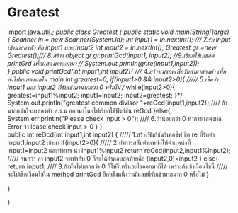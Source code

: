 # Greatest
import java.util.*;
public class Greatest {
    public static void main(String[]args){
        Scanner in = new Scanner(System.in);
        int input1 = in.nextInt(); /// 7.รับ input เข้ามาสองตัว คือ input1  เเละ input2
        int input2 = in.nextInt();
            Greatest gr =new Greatest();/// 8.สร้าง object gr
           gr.printGcd(input1, input2); //9.เรียกใช้เมธอด printGrd เพื่อเเสดงผลออกมา 
        // System.out.println(gr.re(input1,input2));   
    }
   public void printGcd(int input1,int input2){ /// 4.สร้างเมธอดเพื่อรับค่ามาสองค่า เพื่อส่งไปแแสดงผลใน main
        int greatest=0;
        if(input1>0 && input2>0){ ///// 5.เช็คว่า input1 เเละ input2 ที่รับเข้ามามากกว่า 0  หรือไม่ 
     /*   while(input2>0){
            greatest=input1%input2;
            input1=input2;
            input2=greatest;
        }*/
        System.out.println("greatest common divisor "+reGcd(input1,input2));//// ถ้ามากกว่าก็จะเเสดงค่า ห.ร.ม ออกมาโดยไปเรียกใช้ฟังก์ชัน reGcd
   }else{
            System.err.println("Please check input > 0"); //// 6.ถ้าน้อยกว่า 0 ทำการเเสดงผล Error ว่า lease check input > 0
        }
   }  
       public int reGcd(int input1,int input2) {    ///// 1.สร้างฟังก์ชันรีเคอซีฟ ชื่อ re ที่รับค่า input1,input2 เข้ามา
             if(input2>0){   ///// 2.ทำการสลับตำเเหน่งให้ตำเเหน่งที่ input1=input2 และทำการ นำ input1%input2
                 return reGcd(input2,input1%input2); ///// จนกว่า ค่า input2 จะเท่ากับ 0 ก็จะได้คำตอบสุดท้ายคือ (input2,0)=input2
        }
                 else{
                     return input1; //// 3.ถ้ามันไม่มากกว่า 0 ก็ให้รีเทรินอะไรออกมาก็ได้ เพราะถ้าเข้าเงื่อนไขนี้ 
                     /////จะไปเช็คเงื่อนไขใน method printGcd อีกครั้งหนึ่งว่าตัวเลขที่รับเข้ามากมาก 0 หรือไม่
     }
     
}
   
   
   
   
   
   
   
   
   
   
   
   
}
    
    
